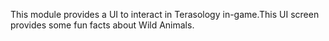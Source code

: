 This module provides a UI to interact in Terasology in-game.This UI screen provides some fun facts about Wild Animals.
